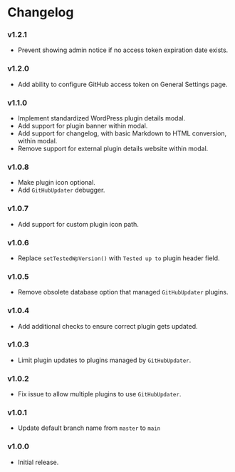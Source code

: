 # Changelog

### v1.2.1

- Prevent showing admin notice if no access token expiration date exists.

### v1.2.0

- Add ability to configure GitHub access token on General Settings page.

### v1.1.0

- Implement standardized WordPress plugin details modal.
- Add support for plugin banner within modal.
- Add support for changelog, with basic Markdown to HTML conversion, within modal.
- Remove support for external plugin details website within modal.

### v1.0.8

- Make plugin icon optional.
- Add `GitHubUpdater` debugger.

### v1.0.7

- Add support for custom plugin icon path.

### v1.0.6

- Replace `setTestedWpVersion()` with `Tested up to` plugin header field.

### v1.0.5

- Remove obsolete database option that managed `GitHubUpdater` plugins.

### v1.0.4

- Add additional checks to ensure correct plugin gets updated.

### v1.0.3

- Limit plugin updates to plugins managed by `GitHubUpdater`.

### v1.0.2

- Fix issue to allow multiple plugins to use `GitHubUpdater`.

### v1.0.1

- Update default branch name from `master` to `main`

### v1.0.0

- Initial release.